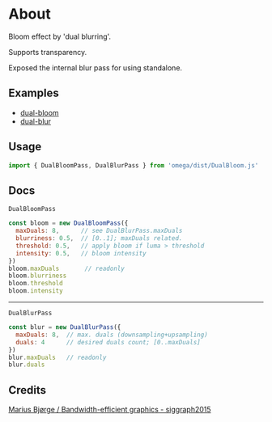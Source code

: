 # About 

Bloom effect by 'dual blurring'. 

Supports transparency. 

Exposed the internal blur pass for using standalone.



## Examples

- [dual-bloom](https://ycw.github.io/omega/ex/dual-bloom/)
- [dual-blur](https://ycw.github.io/omega/ex/dual-blur/)



## Usage 

```js
import { DualBloomPass, DualBlurPass } from 'omega/dist/DualBloom.js'
```



## Docs

`DualBloomPass`

```js
const bloom = new DualBloomPass({
  maxDuals: 8,      // see DualBlurPass.maxDuals
  blurriness: 0.5,  // [0..1]; maxDuals related.
  threshold: 0.5,   // apply bloom if luma > threshold
  intensity: 0.5,   // bloom intensity
})
bloom.maxDuals       // readonly
bloom.blurriness
bloom.threshold
bloom.intensity
```


---
`DualBlurPass`

```js
const blur = new DualBlurPass({
  maxDuals: 8,  // max. duals (downsampling+upsampling)
  duals: 4      // desired duals count; [0..maxDuals]
})
blur.maxDuals   // readonly
blur.duals
```



## Credits

[Marius Bjørge / Bandwidth-efficient graphics - siggraph2015](https://community.arm.com/cfs-file/__key/communityserver-blogs-components-weblogfiles%2F00-00-00-20-66%2Fsiggraph2015_2D00_mmg_2D00_marius_2D00_notes.pdf)